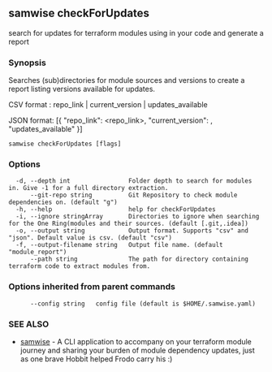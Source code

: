 ## samwise checkForUpdates

search for updates for terraform modules using in your code and generate a report

### Synopsis

Searches (sub)directories for module sources and versions to create a report listing versions available for updates.

CSV format : repo_link | current_version | updates_available

JSON format: [{
                "repo_link": <repo_link>,
                "current_version": <current version used in the code>,
                "updates_available"
             }]
	

```
samwise checkForUpdates [flags]
```

### Options

```
  -d, --depth int                Folder depth to search for modules in. Give -1 for a full directory extraction.
      --git-repo string          Git Repository to check module dependencies on. (default "g")
  -h, --help                     help for checkForUpdates
  -i, --ignore stringArray       Directories to ignore when searching for the One Ring(modules and their sources. (default [.git,.idea])
  -o, --output string            Output format. Supports "csv" and "json". Default value is csv. (default "csv")
  -f, --output-filename string   Output file name. (default "module_report")
      --path string              The path for directory containing terraform code to extract modules from.
```

### Options inherited from parent commands

```
      --config string   config file (default is $HOME/.samwise.yaml)
```

### SEE ALSO

* [samwise](samwise.md)	 - A CLI application to accompany on your terraform module journey and sharing your burden of module dependency updates, just as one brave Hobbit helped Frodo carry his :)

